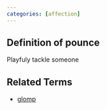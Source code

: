 ```yaml
---
categories: [affection]
---
```


## Definition of pounce

Playfuly tackle someone

## Related Terms

- [glomp](./glomp)
